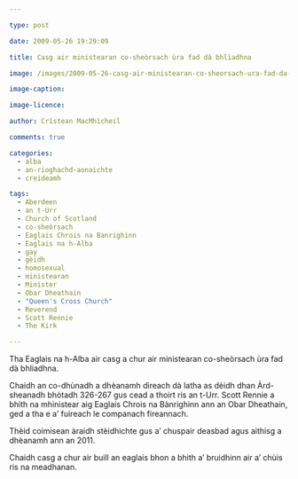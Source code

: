 ```yaml
---

type: post

date: 2009-05-26 19:29:09

title: Casg air ministearan co-sheòrsach ùra fad dà bhliadhna

image: /images/2009-05-26-casg-air-ministearan-co-sheorsach-ura-fad-da-bhliadhna.jpg

image-caption:

image-licence:

author: Crìstean MacMhìcheil

comments: true

categories:
  - alba
  - an-rioghachd-aonaichte
  - creideamh

tags:
  - Aberdeen
  - an t-Urr
  - Church of Scotland
  - co-sheòrsach
  - Eaglais Chrois na Banrighinn
  - Eaglais na h-Alba
  - gay
  - gèidh
  - homosexual
  - ministearan
  - Minister
  - Obar Dheathain
  - "Queen's Cross Church"
  - Reverend
  - Scott Rennie
  - The Kirk

---
```


Tha Eaglais na h-Alba air casg a chur air ministearan co-sheòrsach ùra fad dà bhliadhna.

<!--more-->

Chaidh an co-dhùnadh a dhèanamh dìreach dà latha as dèidh dhan Àrd-sheanadh bhòtadh 326-267 gus cead a thoirt ris an t-Urr. Scott Rennie a bhith na mhinistear aig Eaglais Chrois na Bànrighinn ann an Obar Dheathain, ged a tha e a&#8217; fuireach le companach fireannach.

Thèid coimisean àraidh stèidhichte gus a&#8217; chuspair deasbad agus aithisg a dhèanamh ann an 2011.

Chaidh casg a chur air buill an eaglais bhon a bhith a&#8217; bruidhinn air a&#8217; chùis ris na meadhanan.
